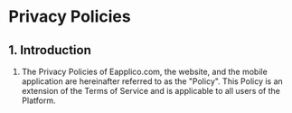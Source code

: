 # Privacy Policies

## 1. Introduction

1. The Privacy Policies of Eapplico.com, the website, and the mobile application are hereinafter referred to as the "Policy". This Policy is an extension of the Terms of Service and is applicable to all users of the Platform.
